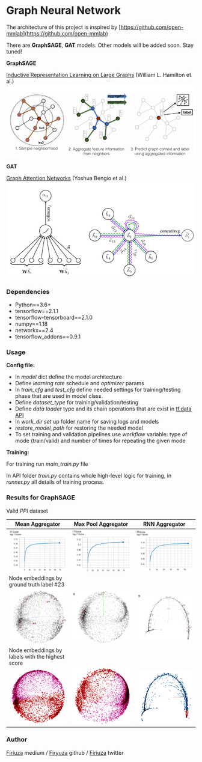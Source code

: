 # Graph Neural Network

The architecture of this project is inspired by [https://github.com/open-mmlab](https://github.com/open-mmlab)

There are **GraphSAGE**, **GAT** models. Other models will be added soon. Stay tuned!


**GraphSAGE**

[Inductive Representation Learning on Large Graphs](https://arxiv.org/pdf/1706.02216.pdf) (William L. Hamilton et al.)
![graphSAGE](readme_data/graphSAGE.png)

**GAT**

[Graph Attention Networks](https://arxiv.org/pdf/1710.10903.pdf) (Yoshua Bengio et al.)
![GAT](readme_data/GAT.png)


### Dependencies

* Python==3.6+
* tensorflow==2.1.1
* tensorflow-tensorboard==2.1.0
* numpy==1.18
* networkx==2.4
* tensorflow_addons==0.9.1

### Usage

**Config file:**
* In *model* dict define the model architecture
* Define *learning rate* schedule and *optimizer* params
* In *train_cfg* and *test_cfg* define needed settings for training/testing phase that are used in model class.
* Define *dataset_type* for training/validation/testing
* Define *data loader* type and its chain operations that are exist in [tf.data API](https://www.tensorflow.org/guide/data?hl=ru)
* In *work_dir set* up folder name for saving logs and models
* *restore_model_path* for restoring the needed model
* To set training and validation pipelines use *workflow* variable: type of mode (train/valid) and number of times for repeating the given mode

**Training:**

For training run *main_train.py* file

In API folder *train.py* contains whole high-level logic for training, in *runner.py* all details of training process.


### Results for GraphSAGE
Valid *PPI* dataset

Mean Aggregator | Max Pool Aggregator | RNN Aggregator 
----------------| --------------------| --------------
![MeanF1](readme_data/MeanF1.png) | ![MaxPoolF1](readme_data/MaxPoolF1.png) | ![RNNF1](readme_data/RNNF1.png)
Node embeddings by ground truth label #23 | |
![MeanEmbd](readme_data/MeanEmbd.png) | ![MaxPoolEmbd](readme_data/MaxPoolEmbd.png) | ![RNNEmbd](readme_data/RNNEmbdValid.png)
Node embeddings by labels with the highest score | |
![MeanEmbd](readme_data/MeanEmbdPred.png) | ![MaxPoolEmbd](readme_data/MaxPoolEmbdPred.png) | ![RNNEmbd](readme_data/RNNEmbdPred.png)

### Author
[Firiuza](https://medium.com/@Firiuza) medium / [Firyuza](https://github.com/Firyuza) github / [Firiuza](https://twitter.com/Firiuza1) twitter


